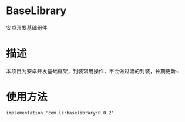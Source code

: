 # BaseLibrary
安卓开发基础组件

# 描述
本项目为安卓开发基础框架，封装常用操作，不会做过渡的封装，长期更新~

# 使用方法

```
implementation 'com.lz:baselibrary:0.0.2'
```